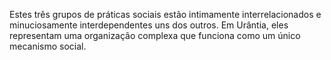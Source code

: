 ﻿Estes três grupos de práticas sociais estão intimamente interrelacionados e  minuciosamente interdependentes uns dos outros. Em Urântia, eles representam uma organização complexa que funciona como um único mecanismo social.